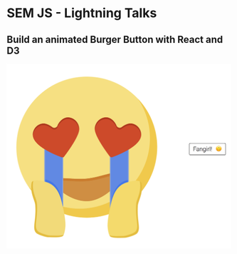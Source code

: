 # SEM JS - Lightning Talks
## Build an animated Burger Button with React and D3

![](https://raw.githubusercontent.com/larryschirmer/SEMJS-lightningtalks-D3React/master/tease.png)
